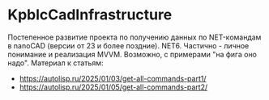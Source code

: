 # KpblcCadInfrastructure

Постепенное развитие проекта по получению данных по NET-командам в nanoCAD (версии от 23 и более поздние). NET6. Частично - личное понимание и реализация MVVM. Возможно, с примерами "на фига оно надо".
Материал к статьям:
- https://autolisp.ru/2025/01/03/get-all-commands-part1/
- https://autolisp.ru/2025/01/05/get-all-commands-part2/
